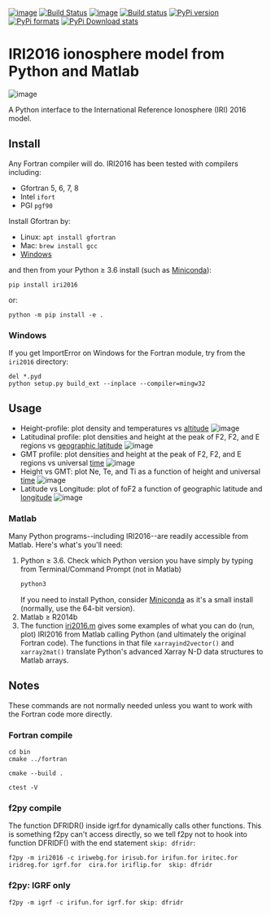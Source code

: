 [![image](https://zenodo.org/badge/DOI/10.5281/zenodo.240895.svg)](https://doi.org/10.5281/zenodo.240895)
[![Build Status](https://travis-ci.org/scivision/IRI2016.svg?branch=master)](https://travis-ci.org/scivision/IRI2016)
[![image](https://coveralls.io/repos/github/scivision/IRI2016/badge.svg?branch=master)](https://coveralls.io/github/scivision/IRI2016?branch=master)
[![Build status](https://ci.appveyor.com/api/projects/status/euvvim6aus3dagwq?svg=true)](https://ci.appveyor.com/project/scivision/pyiri2016)
[![PyPi version](https://img.shields.io/pypi/pyversions/iri2016.svg)](https://pypi.python.org/pypi/iri2016)
[![PyPi formats](https://img.shields.io/pypi/format/iri2016.svg)](https://pypi.python.org/pypi/iri2016)
[![PyPi Download stats](http://pepy.tech/badge/iri2016)](http://pepy.tech/project/iri2016)


# IRI2016 ionosphere model from Python and Matlab

![image](figures/iri2DExample02.gif)

A Python interface to the International Reference Ionosphere (IRI) 2016 model.

## Install

Any Fortran compiler will do. 
IRI2016 has been tested with compilers including:

* Gfortran 5, 6, 7, 8
* Intel `ifort`
* PGI `pgf90`

Install Gfortran by:

-   Linux: `apt install gfortran`
-   Mac: `brew install gcc`
-   [Windows](https://www.scivision.co/windows-gcc-gfortran-cmake-make-install/)

and then from your Python &ge; 3.6 install (such as [Miniconda](https://conda.io/miniconda.html)):

    pip install iri2016

or:

    python -m pip install -e .
    
### Windows
If you get ImportError on Windows for the Fortran module, try from the `iri2016` directory:
```posh
del *.pyd
python setup.py build_ext --inplace --compiler=mingw32
```

## Usage

* Height-profile: plot density and temperatures vs [altitude](AltitudeProfile.py)
  ![image](figures/iri1DExample01.png)
* Latitudinal profile: plot densities and height at the peak of F2, F2, and E regions vs [geographic latitude](LatitudeProfile.py)
  ![image](figures/iri1DExample02.png)
* GMT profile: plot densities and height at the peak of F2, F2, and E regions vs universal [time](TimeProfile.py)
  ![image](figures/iri1DExample08.png)
* Height vs GMT: plot Ne, Te, and Ti as a function of height and universal [time](scripts/iri2DExample01.py)
  ![image](figures/iri2DExample01.png)
* Latitude vs Longitude: plot of foF2 a function of geographic latitude and [longitude](scripts/iri2DExample02.py)
  ![image](figures/iri2DExample02.png)
  
### Matlab
Many Python programs--including IRI2016--are readily accessible from Matlab.
Here's what's you'll need:

1. Python &ge; 3.6.  Check which Python version you have simply by typing from Terminal/Command Prompt (not in Matlab)
   ```sh
   python3
   ```
   If you need to install Python, consider [Miniconda](https://conda.io/miniconda.html) as it's a small install (normally, use the 64-bit version).
2. Matlab &ge; R2014b
3. The function [iri2016.m](iri2016.m) gives some examples of what you can do (run, plot) IRI2016 from Matlab calling Python (and ultimately the original Fortran code).
   The functions in that file `xarrayind2vector()` and `xarray2mat()` translate Python's advanced Xarray N-D data structures to Matlab arrays.

## Notes

These commands are not normally needed unless you want to work with the Fortran code more directly.

### Fortran compile

    cd bin
    cmake ../fortran

    cmake --build .

    ctest -V

### f2py compile

The function DFRIDR() inside igrf.for dynamically calls other functions.
This is something f2py can't access directly, so we tell f2py not to
hook into function DFRIDF() with the end statement `skip: dfridr`:

    f2py -m iri2016 -c iriwebg.for irisub.for irifun.for iritec.for iridreg.for igrf.for  cira.for iriflip.for  skip: dfridr

### f2py: IGRF only

    f2py -m igrf -c irifun.for igrf.for skip: dfridr
